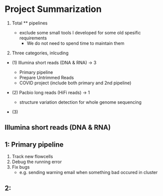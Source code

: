 # Project Summarization
1. Total ** pipelines
   * exclude some small tools I developed for some old spesific requirements
      * We do not need to spend time to maintain them

2. Three categories, inlcuding

 - (1) Illumina short reads (DNA & RNA) -> 3
   * Primary pipeline
   * Prepare Untrimmed Reads
   * COVID project (include both primary and 2nd pipeline)
   
 - (2) Pacbio long reads (HiFi reads) -> 1
   * structure variation detection for whole genome sequencing

 - (3) 

## Illumina short reads (DNA & RNA)
## 1: Primary pipeline
1. Track new flowcells
2. Debug the running error
3. Fix bugs
   * e.g. sending warning email when something bad occured in cluster

## 2: 
